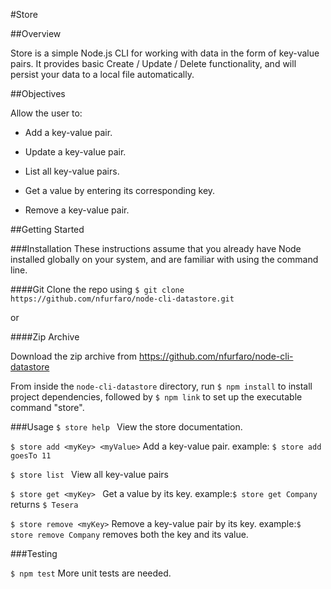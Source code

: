 #Store

##Overview

Store is a simple Node.js CLI for working with data in the form of key-value pairs. It provides basic Create / Update / Delete functionality, and will persist your data to a local file automatically.

##Objectives

Allow the user to:

- Add a key-value pair.

- Update a key-value pair.

- List all key-value pairs.

- Get a value by entering its corresponding key.

- Remove a key-value pair.


##Getting Started

###Installation
These instructions assume that you already have Node installed globally on your system, and are familiar with using the command line.

####Git
Clone the repo using `$ git clone https://github.com/nfurfaro/node-cli-datastore.git`

or

####Zip Archive

Download  the zip archive from https://github.com/nfurfaro/node-cli-datastore

From inside the `node-cli-datastore` directory, run `$ npm install` to install project dependencies, followed by `$ npm link` to set up the executable command "store".

###Usage
`$ store help `
View the store documentation.

`$ store add <myKey> <myValue>`
Add a key-value pair.
example: `$ store add goesTo 11`

`$ store list `
View all key-value pairs

`$ store get <myKey> `
Get a value by its key.
example:`$ store get Company` returns `$ Tesera`

`$ store remove <myKey>`
Remove a key-value pair by its key.
example:`$ store remove Company` removes both the key and its value.

###Testing

`$ npm test`
More unit tests are needed.

